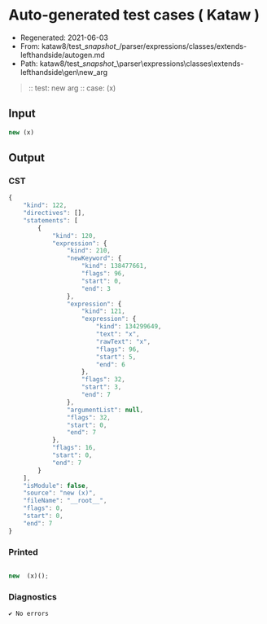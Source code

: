 # Auto-generated test cases ( Kataw )
- Regenerated: 2021-06-03
- From: kataw8/test\__snapshot__/parser/expressions/classes/extends-lefthandside/autogen.md
- Path: kataw8/test\__snapshot__\parser\expressions\classes\extends-lefthandside\gen\new_arg
> :: test: new arg
> :: case: (x)
## Input

`````js
new (x)
`````
## Output

### CST

```javascript
{
    "kind": 122,
    "directives": [],
    "statements": [
        {
            "kind": 120,
            "expression": {
                "kind": 210,
                "newKeyword": {
                    "kind": 138477661,
                    "flags": 96,
                    "start": 0,
                    "end": 3
                },
                "expression": {
                    "kind": 121,
                    "expression": {
                        "kind": 134299649,
                        "text": "x",
                        "rawText": "x",
                        "flags": 96,
                        "start": 5,
                        "end": 6
                    },
                    "flags": 32,
                    "start": 3,
                    "end": 7
                },
                "argumentList": null,
                "flags": 32,
                "start": 0,
                "end": 7
            },
            "flags": 16,
            "start": 0,
            "end": 7
        }
    ],
    "isModule": false,
    "source": "new (x)",
    "fileName": "__root__",
    "flags": 0,
    "start": 0,
    "end": 7
}
```

### Printed

```javascript

new  (x)();
```

### Diagnostics

```javascript
✔ No errors
```

